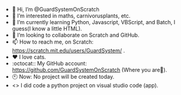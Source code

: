 - 👋 Hi, I’m @GuardSystemOnScratch
- 👀 I’m interested in maths, carnivorusplants, etc.
- 🌱 I’m currently learning Python, Javascript, VBScript, and Batch, I guess(I know a little HTML).
- 💞️ I’m looking to collaborate on Scratch and GitHub.
- 📫 How to reach me, on Scratch: https://scratch.mit.edu/users/GuardSystem/ .
- ❤ I love cats.
- :octocat:: My GitHub account: https://github.com/GuardSystemOnScratch (Where you are🤣).
- 🕙 Now: No project will be created today.
- <> I did code a python project on visual studio code (app).
